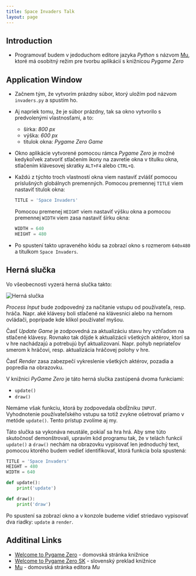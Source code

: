 ```yaml
---
title: Space Invaders Talk
layout: page
---
```


## Introduction

* Programovať budem v jedoduchom editore jazyka _Python_ s názvom [Mu](), ktoré má osobitný režim pre tvorbu aplikácií s knižnicou _Pygame Zero_

## Application Window

* Začnem tým, že vytvorím prázdny súbor, ktorý uložím pod názvom `invaders.py` a spustím ho.

* Aj napriek tomu, že je súbor prázdny, tak sa okno vytvorilo s predvolenými vlastnosťami, a to:

  * šírka: _800 px_ 
  * výška: _600 px_
  * titulok okna: _Pygame Zero Game_

* Okno aplikácie vytvorené pomocou rámca _Pygame Zero_ je možné kedykoľvek zatvoriť stlačením ikony na zavretie okna v titulku okna, stlačením klávesovej skratky `ALT+F4` alebo `CTRL+Q`.

* Každú z týchto troch vlastností okna viem nastaviť zvlášť pomocou príslušných globálnych premenných. Pomocou premennej `TITLE` viem nastaviť titulok okna:

  ```python
  TITLE = 'Space Invaders'
  ```

  Pomocou premenej `HEIGHT` viem nastaviť výšku okna a pomocou premennej `WIDTH` viem zasa nastaviť šírku okna:

  ```python
  WIDTH = 640
  HEIGHT = 480
  ```

* Po spustení takto upraveného kódu sa zobrazí okno s rozmerom `640x480` a titulkom `Space Invaders`.

## Herná slučka

Vo všeobecnosti vyzerá herná slučka takto:

![Herná slučka](http://gameprogrammingpatterns.com/images/game-loop-simple.png)

_Process Input_ bude zodpovedný za načítanie vstupu od používateľa, resp. hráča. Napr. aké klávesy boli stlačené na klávesnici alebo na hernom ovládači, poprípade kde klikol používateľ myšou.

Časť _Update Game_ je zodpovedná za aktualizáciu stavu hry vzhľadom na stlačené klávesy. Rovnako tak dôjde k aktualizácii všetkých aktérov, ktorí sa v hre nachádzajú a potrebujú byť aktualizovaní. Napr. pohyb nepriateľov smerom k hráčovi, resp. aktualizácia hráčovej polohy v hre.

Časť _Render_ zasa zabezpečí vykreslenie všetkých aktérov, pozadia a popredia na obrazovku. 

V knižnici _PyGame Zero_ je táto herná slučka zastúpená dvoma funkciami:

* `update()`
* `draw()`

Nemáme však funkciu, ktorá by zodpovedala obdĺžniku `INPUT`. Vyhodnotenie používateľského vstupu sa totiž zvykne ošetrovať priamo v metóde `update()`. Tento prístup zvolíme aj my.

Táto slučka sa vykonáva neustále, pokiaľ sa hra hrá. Aby sme túto skutočnosť demonštrovali, upravím kód programu tak, že v telách funkcií `update()` a `draw()` nechám na obrazovku vypisovať len jednoduchý text, pomocou ktorého budem vedieť identifikovať, ktorá funkcia bola spustená:

```python
TITLE = 'Space Invaders'
HEIGHT = 480
WIDTH = 640

def update():
	print('update')

def draw():
	print('draw')
```

Po spustení sa zobrazí okno a v konzole budeme vidieť striedavo vypisovať dva riadky: `update` a `render`.




## Additinal Links

* [Welcome to Pygame Zero](https://pygame-zero.readthedocs.io/en/stable/) - domovská stránka knižnice
* [Welcome to Pygame Zero SK](https://pgzero-slovak.readthedocs.io/sk/latest/) - slovenský preklad knižnice
* [Mu]() - domovská stránka editora _Mu_